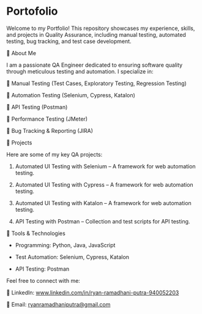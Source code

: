 # Portofolio

Welcome to my Portfolio! This repository showcases my experience, skills, and projects in Quality Assurance, including manual testing, automated testing, bug tracking, and test case development.

📌 About Me

I am a passionate QA Engineer dedicated to ensuring software quality through meticulous testing and automation. I specialize in:

🔹 Manual Testing (Test Cases, Exploratory Testing, Regression Testing)

🔹 Automation Testing (Selenium, Cypress, Katalon)

🔹 API Testing (Postman)

🔹 Performance Testing (JMeter)

🔹 Bug Tracking & Reporting (JIRA)



📂 Projects

Here are some of my key QA projects:

1. Automated UI Testing with Selenium – A framework for web automation testing.

2. Automated UI Testing with Cypress – A framework for web automation testing.

3. Automated UI Testing with Katalon – A framework for web automation testing.

4. API Testing with Postman – Collection and test scripts for API testing.



🔧 Tools & Technologies

- Programming: Python, Java, JavaScript

- Test Automation: Selenium, Cypress, Katalon

- API Testing: Postman


Feel free to connect with me:

💼 LinkedIn: www.linkedin.com/in/ryan-ramadhani-putra-940052203

📧 Email: ryanramadhaniputra@gmail.com
